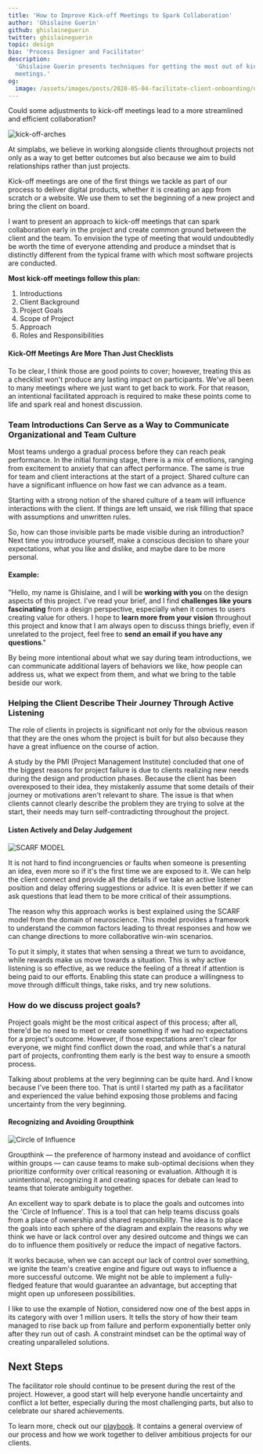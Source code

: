 ```yaml
---
title: 'How to Improve Kick-off Meetings to Spark Collaboration'
author: 'Ghislaine Guerin'
github: ghislaineguerin
twitter: ghislaineguerin
topic: design
bio: 'Process Designer and Facilitator'
description:
  'Ghislaine Guerin presents techniques for getting the most out of kick-off
  meetings.'
og:
  image: /assets/images/posts/2020-05-04-facilitate-client-onboarding/og-image.png
---
```


Could some adjustments to kick-off meetings lead to a more streamlined and
efficient collaboration?

<!--break-->

![kick-off-arches](/assets/images/posts/2020-05-04-facilitate-client-onboarding/kick-off-arches.png#@1440-2880)

At simplabs, we believe in working alongside clients throughout projects not
only as a way to get better outcomes but also because we aim to build
relationships rather than just projects.

Kick-off meetings are one of the first things we tackle as part of our process
to deliver digital products, whether it is creating an app from scratch or a
website. We use them to set the beginning of a new project and bring the client
on board.

I want to present an approach to kick-off meetings that can spark collaboration
early in the project and create common ground between the client and the team.
To envision the type of meeting that would undoubtedly be worth the time of
everyone attending and produce a mindset that is distinctly different from the
typical frame with which most software projects are conducted.

**Most kick-off meetings follow this plan:**

1. Introductions
2. Client Background
3. Project Goals
4. Scope of Project
5. Approach
6. Roles and Responsibilities

#### Kick-Off Meetings Are More Than Just Checklists

To be clear, I think those are good points to cover; however, treating this as a
checklist won't produce any lasting impact on participants. We've all been to
many meetings where we just want to get back to work. For that reason, an
intentional facilitated approach is required to make these points come to life
and spark real and honest discussion.

### Team Introductions Can Serve as a Way to Communicate Organizational and Team Culture

Most teams undergo a gradual process before they can reach peak performance. In
the initial forming stage, there is a mix of emotions, ranging from excitement
to anxiety that can affect performance. The same is true for team and client
interactions at the start of a project. Shared culture can have a significant
influence on how fast we can advance as a team.

Starting with a strong notion of the shared culture of a team will influence
interactions with the client. If things are left unsaid, we risk filling that
space with assumptions and unwritten rules.

So, how can those invisible parts be made visible during an introduction? Next
time you introduce yourself, make a conscious decision to share your
expectations, what you like and dislike, and maybe dare to be more personal.

#### Example:

"Hello, my name is Ghislaine, and I will be **working with you** on the design
aspects of this project. I've read your brief, and I find **challenges like
yours fascinating** from a design perspective, especially when it comes to users
creating value for others. I hope to **learn more from your vision** throughout
this project and know that I am always open to discuss things briefly, even if
unrelated to the project, feel free to **send an email if you have any
questions**."

By being more intentional about what we say during team introductions, we can
communicate additional layers of behaviors we like, how people can address us,
what we expect from them, and what we bring to the table beside our work.

### Helping the Client Describe Their Journey Through Active Listening

The role of clients in projects is significant not only for the obvious reason
that they are the ones whom the project is built for but also because they have
a great influence on the course of action.

A study by the PMI (Project Management Institute) concluded that one of the
biggest reasons for project failure is due to clients realizing new needs during
the design and production phases. Because the client has been overexposed to
their idea, they mistakenly assume that some details of their journey or
motivations aren't relevant to share. The issue is that when clients cannot
clearly describe the problem they are trying to solve at the start, their needs
may turn self-contradicting throughout the project.

#### Listen Actively and Delay Judgement

![SCARF MODEL](/assets/images/posts/2020-05-04-facilitate-client-onboarding/scarf.png#@1024-2048)

It is not hard to find incongruencies or faults when someone is presenting an
idea, even more so if it's the first time we are exposed to it. We can help the
client connect and provide all the details if we take an active listener
position and delay offering suggestions or advice. It is even better if we can
ask questions that lead them to be more critical of their assumptions.

The reason why this approach works is best explained using the SCARF model from
the domain of neuroscience. This model provides a framework to understand the
common factors leading to threat responses and how we can change directions to
more collaborative win-win scenarios.

To put it simply, it states that when sensing a threat we turn to avoidance,
while rewards make us move towards a situation. This is why active listening is
so effective, as we reduce the feeling of a threat if attention is being paid to
our efforts. Enabling this state can produce a willingness to move through
difficult things, take risks, and try new solutions.

### How do we discuss project goals?

Project goals might be the most critical aspect of this process; after all,
there'd be no need to meet or create something if we had no expectations for a
project's outcome. However, if those expectations aren't clear for everyone, we
might find conflict down the road, and while that's a natural part of projects,
confronting them early is the best way to ensure a smooth process.

Talking about problems at the very beginning can be quite hard. And I know
because I've been there too. That is until I started my path as a facilitator
and experienced the value behind exposing those problems and facing uncertainty
from the very beginning.

#### Recognizing and Avoiding Groupthink

![Circle of Influence](/assets/images/posts/2020-05-04-facilitate-client-onboarding/circle.png#@1024-2048)

Groupthink — the preference of harmony instead and avoidance of conflict within
groups — can cause teams to make sub-optimal decisions when they prioritize
conformity over critical reasoning or evaluation. Although it is unintentional,
recognizing it and creating spaces for debate can lead to teams that tolerate
ambiguity together.

An excellent way to spark debate is to place the goals and outcomes into the
'Circle of Influence'. This is a tool that can help teams discuss goals from a
place of ownership and shared responsibility. The idea is to place the goals
into each sphere of the diagram and explain the reasons why we think we have or
lack control over any desired outcome and things we can do to influence them
positively or reduce the impact of negative factors.

It works because, when we can accept our lack of control over something, we
ignite the team's creative engine and figure out ways to influence a more
successful outcome. We might not be able to implement a fully-fledged feature
that would guarantee an advantage, but accepting that might open up unforeseen
possibilities.

I like to use the example of Notion, considered now one of the best apps in its
category with over 1 million users. It tells the story of how their team managed
to rise back up from failure and perform exponentially better only after they
run out of cash. A constraint mindset can be the optimal way of creating
unparalleled solutions.

## Next Steps

The facilitator role should continue to be present during the rest of the
project. However, a good start will help everyone handle uncertainty and
conflict a lot better, especially during the most challenging parts, but also to
celebrate our shared achievements.

To learn more, check out our [playbook](https://simplabs.com/playbook/). It
contains a general overview of our process and how we work together to deliver
ambitious projects for our clients.
